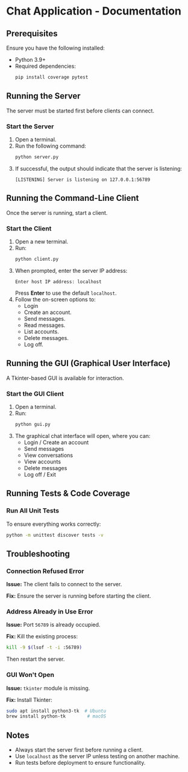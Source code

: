 # Chat Application - Documentation

## Prerequisites
Ensure you have the following installed:
- Python 3.9+
- Required dependencies:
  ```bash
  pip install coverage pytest
  ```

## Running the Server
The server must be started first before clients can connect.

### Start the Server
1. Open a terminal.
2. Run the following command:
   ```bash
   python server.py
   ```
3. If successful, the output should indicate that the server is listening:
   ```
   [LISTENING] Server is listening on 127.0.0.1:56789
   ```

## Running the Command-Line Client
Once the server is running, start a client.

### Start the Client
1. Open a new terminal.
2. Run:
   ```bash
   python client.py
   ```
3. When prompted, enter the server IP address:
   ```
   Enter host IP address: localhost
   ```
   Press **Enter** to use the default `localhost`.
4. Follow the on-screen options to:
   - Login
   - Create an account.
   - Send messages.
   - Read messages.
   - List accounts.
   - Delete messages.
   - Log off.

## Running the GUI (Graphical User Interface)
A Tkinter-based GUI is available for interaction.

### Start the GUI Client
1. Open a terminal.
2. Run:
   ```bash
   python gui.py
   ```
3. The graphical chat interface will open, where you can:
   - Login / Create an account
   - Send messages
   - View conversations
   - View accounts
   - Delete messages
   - Log off / Exit

## Running Tests & Code Coverage
### Run All Unit Tests
To ensure everything works correctly:
```bash
python -m unittest discover tests -v
```


## Troubleshooting
### Connection Refused Error
**Issue:** The client fails to connect to the server.

**Fix:** Ensure the server is running before starting the client.

### Address Already in Use Error
**Issue:** Port `56789` is already occupied.

**Fix:** Kill the existing process:
```bash
kill -9 $(lsof -t -i :56789)
```
Then restart the server.

### GUI Won't Open
**Issue:** `tkinter` module is missing.

**Fix:** Install Tkinter:
```bash
sudo apt install python3-tk  # Ubuntu
brew install python-tk        # macOS
```

## Notes
- Always start the server first before running a client.
- Use `localhost` as the server IP unless testing on another machine.
- Run tests before deployment to ensure functionality.

